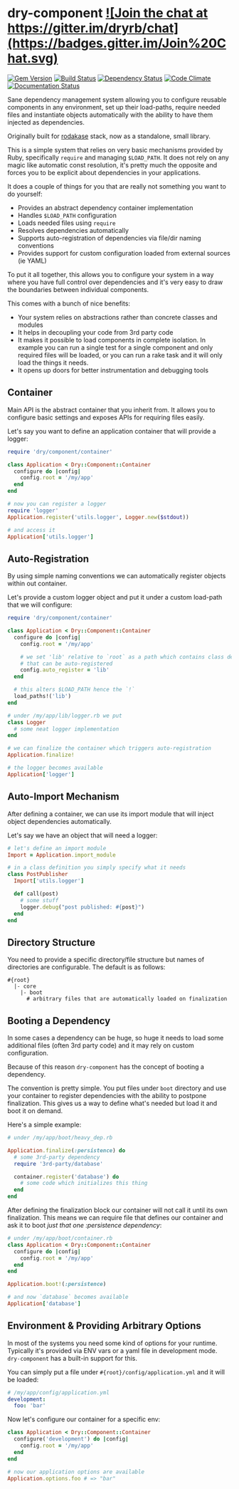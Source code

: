 # dry-component <a href="https://gitter.im/dryrb/chat" target="_blank">![Join the chat at https://gitter.im/dryrb/chat](https://badges.gitter.im/Join%20Chat.svg)</a>

<a href="https://rubygems.org/gems/dry-component" target="_blank">![Gem Version](https://badge.fury.io/rb/dry-component.svg)</a>
<a href="https://travis-ci.org/dryrb/dry-component" target="_blank">![Build Status](https://travis-ci.org/dryrb/dry-component.svg?branch=master)</a>
<a href="https://gemnasium.com/dryrb/dry-component" target="_blank">![Dependency Status](https://gemnasium.com/dryrb/dry-component.svg)</a>
<a href="https://codeclimate.com/github/dryrb/dry-component" target="_blank">![Code Climate](https://codeclimate.com/github/dryrb/dry-component/badges/gpa.svg)</a>
<a href="http://inch-ci.org/github/dryrb/dry-component" target="_blank">![Documentation Status](http://inch-ci.org/github/dryrb/dry-component.svg?branch=master&style=flat)</a>

Sane dependency management system allowing you to configure reusable components
in any environment, set up their load-paths, require needed files and instantiate
objects automatically with the ability to have them injected as dependencies.

Originally built for [rodakase](https://github.com/solnic/rodakase) stack, now as
a standalone, small library.

This is a simple system that relies on very basic mechanisms provided by Ruby,
specifically `require` and managing `$LOAD_PATH`. It does not rely on any magic
like automatic const resolution, it's pretty much the opposite and forces you to
be explicit about dependencies in your applications.

It does a couple of things for you that are really not something you want to do
yourself:

* Provides an abstract dependency container implementation
* Handles `$LOAD_PATH` configuration
* Loads needed files using `require`
* Resolves dependencies automatically
* Supports auto-registration of dependencies via file/dir naming conventions
* Provides support for custom configuration loaded from external sources (ie YAML)

To put it all together, this allows you to configure your system in a way where
you have full control over dependencies and it's very easy to draw the boundaries
between individual components.

This comes with a bunch of nice benefits:

* Your system relies on abstractions rather than concrete classes and modules
* It helps in decoupling your code from 3rd party code
* It makes it possible to load components in complete isolation. In example you
  can run a single test for a single component and only required files will be
  loaded, or you can run a rake task and it will only load the things it needs.
* It opens up doors for better instrumentation and debugging tools

## Container

Main API is the abstract container that you inherit from. It allows you to configure
basic settings and exposes APIs for requiring files easily.

Let's say you want to define an application container that will provide a logger:

``` ruby
require 'dry/component/container'

class Application < Dry::Component::Container
  configure do |config|
    config.root = '/my/app'
  end
end

# now you can register a logger
require 'logger'
Application.register('utils.logger', Logger.new($stdout))

# and access it
Application['utils.logger']
```

## Auto-Registration

By using simple naming conventions we can automatically register objects within
out container.

Let's provide a custom logger object and put it under a custom load-path that we
will configure:

``` ruby
require 'dry/component/container'

class Application < Dry::Component::Container
  configure do |config|
    config.root = '/my/app'

    # we set 'lib' relative to `root` as a path which contains class definitions
    # that can be auto-registered
    config.auto_register = 'lib'
  end

  # this alters $LOAD_PATH hence the `!`
  load_paths!('lib')
end

# under /my/app/lib/logger.rb we put
class Logger
  # some neat logger implementation
end

# we can finalize the container which triggers auto-registration
Application.finalize!

# the logger becomes available
Application['logger']
```

## Auto-Import Mechanism

After defining a container, we can use its import module that will inject object
dependencies automatically.

Let's say we have an object that will need a logger:

``` ruby
# let's define an import module
Import = Application.import_module

# in a class definition you simply specify what it needs
class PostPublisher
  Import['utils.logger']

  def call(post)
    # some stuff
    logger.debug("post published: #{post}")
  end
end
```

## Directory Structure

You need to provide a specific directory/file structure but names of directories
are configurable. The default is as follows:

```
#{root}
  |- core
    |- boot
      # arbitrary files that are automatically loaded on finalization
```

## Booting a Dependency

In some cases a dependency can be huge, so huge it needs to load some additional
files (often 3rd party code) and it may rely on custom configuration.

Because of this reason `dry-component` has the concept of booting a dependency.

The convention is pretty simple. You put files under `boot` directory and use
your container to register dependencies with the ability to postpone finalization.
This gives us a way to define what's needed but load it and boot it on demand.

Here's a simple example:

``` ruby
# under /my/app/boot/heavy_dep.rb

Application.finalize(:persistence) do
  # some 3rd-party dependency
  require '3rd-party/database'

  container.register('database') do
    # some code which initializes this thing
  end
end
```

After defining the finalization block our container will not call it until its
own finalization. This means we can require file that defines our container
and ask it to boot *just that one :persistence dependency*:

``` ruby
# under /my/app/boot/container.rb
class Application < Dry::Component::Container
  configure do |config|
    config.root = '/my/app'
  end
end

Application.boot!(:persistence)

# and now `database` becomes available
Application['database']
```

## Environment & Providing Arbitrary Options

In most of the systems you need some kind of options for your runtime. Typically
it's provided via ENV vars or a yaml file in development mode. `dry-component`
has a built-in support for this.

You can simply put a file under `#{root}/config/application.yml` and it will be
loaded:

``` yaml
# /my/app/config/application.yml
development:
  foo: 'bar'
```

Now let's configure our container for a specific env:

``` ruby
class Application < Dry::Component::Container
  configure('development') do |config|
    config.root = '/my/app'
  end
end

# now our application options are available
Application.options.foo # => "bar"
```

